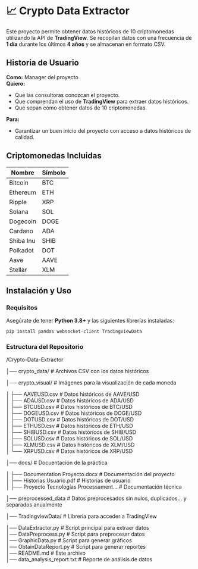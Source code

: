 # 📈 Crypto Data Extractor  

Este proyecto permite obtener datos históricos de 10 criptomonedas utilizando la API de **TradingView**. Se recopilan datos con una frecuencia de **1 día** durante los últimos **4 años** y se almacenan en formato CSV.

## Historia de Usuario  

**Como:** Manager del proyecto  
**Quiero:**  
- Que las consultoras conozcan el proyecto.  
- Que comprendan el uso de **TradingView** para extraer datos históricos.  
- Que sepan cómo obtener datos de 10 criptomonedas.  

**Para:**  
- Garantizar un buen inicio del proyecto con acceso a datos históricos de calidad.

## Criptomonedas Incluidas  

| Nombre       | Símbolo  |
|-------------|---------|
| Bitcoin     | BTC     |
| Ethereum    | ETH     |
| Ripple      | XRP     |
| Solana      | SOL     |
| Dogecoin    | DOGE    |
| Cardano     | ADA     |
| Shiba Inu   | SHIB    |
| Polkadot    | DOT     |
| Aave        | AAVE    |
| Stellar     | XLM     | 

## Instalación y Uso  

### Requisitos  

Asegúrate de tener **Python 3.8+** y las siguientes librerías instaladas:  
```sh
pip install pandas websocket-client TradingviewData
```

### Estructura del Repositorio
/Crypto-Data-Extractor

│── crypto_data/              # Archivos CSV con los datos históricos  

│── crypto_visual/            # Imágenes para la visualización de cada moneda

│   ├── AAVEUSD.csv           # Datos históricos de AAVE/USD  
│   ├── ADAUSD.csv            # Datos históricos de ADA/USD  
│   ├── BTCUSD.csv            # Datos históricos de BTC/USD  
│   ├── DOGEUSD.csv           # Datos históricos de DOGE/USD  
│   ├── DOTUSD.csv            # Datos históricos de DOT/USD  
│   ├── ETHUSD.csv            # Datos históricos de ETH/USD  
│   ├── SHIBUSD.csv           # Datos históricos de SHIB/USD  
│   ├── SOLUSD.csv            # Datos históricos de SOL/USD  
│   ├── XLMUSD.csv            # Datos históricos de XLM/USD  
│   └── XRPUSD.csv            # Datos históricos de XRP/USD  

│── docs/                     # Docuentación de la práctica

│   ├── Documentation Proyecto.docx  # Documentación del proyecto  
│   ├── Historias Usuario.pdf     # Historias de usuario  
│   ├── Proyecto Tecnologías Processament...  # Documentación técnica  

│── preprocessed_data         # Datos preprocesados sin nulos, duplicados... y separados anualmente

│── TradingviewData/          # Librería para acceder a TradingView  

│── DataExtractor.py          # Script principal para extraer datos  
│── DataPreprocess.py         # Script para preprocesar datos  
│── GraphicData.py            # Script para generar gráficos  
│── ObtainDataReport.py       # Script para generar reportes  
│── README.md                 # Este archivo  
│── data_analysis_report.txt  # Reporte de análisis de datos  
